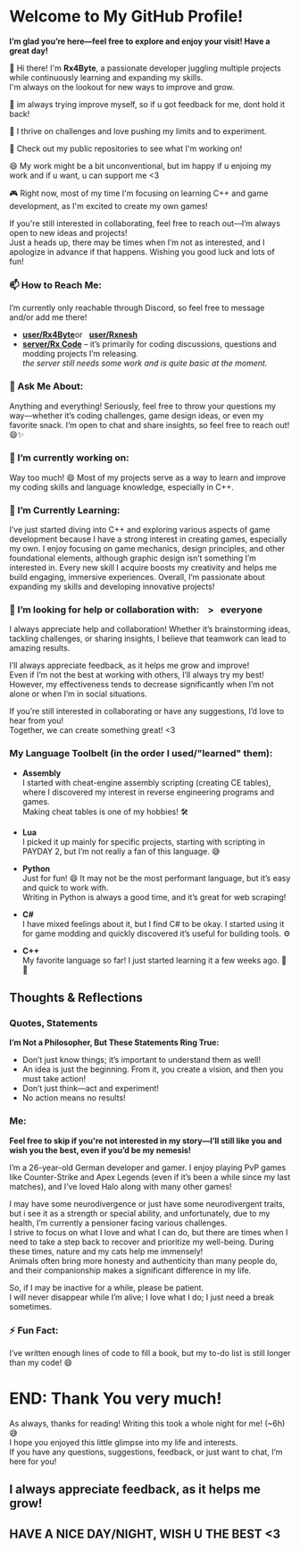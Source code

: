 # Welcome to My GitHub Profile!  
**I’m glad you’re here—feel free to explore and enjoy your visit! Have a great day!**

👋 Hi there! I'm **Rx4Byte**, a passionate developer juggling multiple projects while continuously learning and expanding my skills.  
 ​ ​ ​  ​ ​ ​ I'm always on the lookout for new ways to improve and grow.  

🌱 im always trying improve myself, so if u got feedback for me, dont hold it back!   

🚀 I thrive on challenges and love pushing my limits and to experiment.  

🔧 Check out my public repositories to see what I'm working on!  

😄 My work might be a bit unconventional, but im happy if u enjoing my work and if u want, u can support me <3  

🎮 Right now, most of my time I'm focusing on learning C++ and game development, as I'm excited to create my own games!

If you're still interested in collaborating, feel free to reach out—I’m always open to new ideas and projects!  
Just a heads up, there may be times when I’m not as interested, and I apologize in advance if that happens. Wishing you good luck and lots of fun!

### 📫 How to Reach Me:
I’m currently only reachable through Discord, so feel free to message and/or add me there!  
* **[user/Rx4Byte](https://discordapp.com/users/1094084123020247050)** ​ ​ ​or ​ ​ **​[user/Rxnesh](https://discordapp.com/users/568808802913091596)**
* **[server/Rx Code](https://discord.gg/4UYxn9nGvH)** –  it’s primarily for coding discussions, questions and modding projects I’m releasing.  
                                                     _the server still needs some work and is quite basic at the moment._

### 💬 Ask Me About:
Anything and everything! Seriously, feel free to throw your questions my way—whether it’s coding challenges, game design ideas, or even my favorite snack. I’m open to chat and share insights, so feel free to reach out! 😄✨


### 🔭 I’m currently working on:
Way too much! 😄 Most of my projects serve as a way to learn and improve my coding skills and language knowledge, especially in C++.


### 🌱 I’m Currently Learning:
I’ve just started diving into C++ and exploring various aspects of game development because I have a strong interest in creating games, especially my own. I enjoy focusing on game mechanics, design principles, and other foundational elements, although graphic design isn’t something I’m interested in. Every new skill I acquire boosts my creativity and helps me build engaging, immersive experiences. Overall, I’m passionate about expanding my skills and developing innovative projects!

<!-- 👯 I’m looking to collaborate on -->
### 🤔 I’m looking for help or collaboration with: ​ ​ ​ > ​ ​ ​everyone
I always appreciate help and collaboration! Whether it’s brainstorming ideas, tackling challenges, or sharing insights, I believe that teamwork can lead to amazing results.  

I’ll always appreciate feedback, as it helps me grow and improve!  
Even if I’m not the best at working with others, I’ll always try my best!  
However, my effectiveness tends to decrease significantly when I’m not alone or when I’m in social situations.

If you’re still interested in collaborating or have any suggestions, I’d love to hear from you!  
Together, we can create something great! <3


### My Language Toolbelt (in the order I used/"learned" them):
* **Assembly**  
    I started with cheat-engine assembly scripting (creating CE tables), where I discovered my interest in reverse engineering programs and games.  
    Making cheat tables is one of my hobbies! 🛠️

* **Lua**  
    I picked it up mainly for specific projects, starting with scripting in PAYDAY 2, but I’m not really a fan of this language. 😅

* **Python**  
    Just for fun! 😄 It may not be the most performant language, but it’s easy and quick to work with.  
    Writing in Python is always a good time, and it’s great for web scraping!

* **C#**  
    I have mixed feelings about it, but I find C# to be okay. I started using it for game modding and quickly discovered it’s useful for building tools. ⚙️

* **C++**  
    My favorite language so far! I just started learning it a few weeks ago. 🚀✨


## Thoughts & Reflections
### Quotes, Statements
**I’m Not a Philosopher, But These Statements Ring True:**
* Don’t just know things; it’s important to understand them as well!
* An idea is just the beginning. From it, you create a vision, and then you must take action!
* Don’t just think—act and experiment!
* No action means no results!


### Me:
**Feel free to skip if you're not interested in my story—I’ll still like you and wish you the best, even if you’d be my nemesis!**  

I’m a 26-year-old German developer and gamer. I enjoy playing PvP games like Counter-Strike and Apex Legends (even if it’s been a while since my last matches), and I’ve loved Halo along with many other games!

I may have some neurodivergence or just have some neurodivergent traits, but i see it as a strength or special ability, and unfortunately, due to my health, I’m currently a pensioner facing various challenges.  
I strive to focus on what I love and what I can do, but there are times when I need to take a step back to recover and prioritize my well-being.
During these times, nature and my cats help me immensely!  
Animals often bring more honesty and authenticity than many people do, and their companionship makes a significant difference in my life.

So, if I may be inactive for a while, please be patient.  
I will never disappear while I’m alive; I love what I do; I just need a break sometimes.


### ⚡ Fun Fact:
I’ve written enough lines of code to fill a book, but my to-do list is still longer than my code! 😄


# END: Thank You very much!  
As always, thanks for reading! Writing this took a whole night for me! (~6h)😅  
I hope you enjoyed this little glimpse into my life and interests.  
If you have any questions, suggestions, feedback, or just want to chat, I’m here for you!  

## I always appreciate feedback, as it helps me grow!  
## HAVE A NICE DAY/NIGHT, WISH U THE BEST <3

